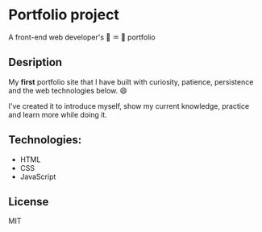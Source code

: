 # Portfolio project

A front-end web developer's :woman: :aquarius: :dragon: portfolio


## Desription

My **first** portfolio site that I have built with curiosity, patience, persistence and the web technologies below.  :smile:

I've created it to introduce myself, show my current knowledge, practice and learn more while doing it.


## Technologies:

+ HTML
+ CSS
+ JavaScript


## License

MIT
